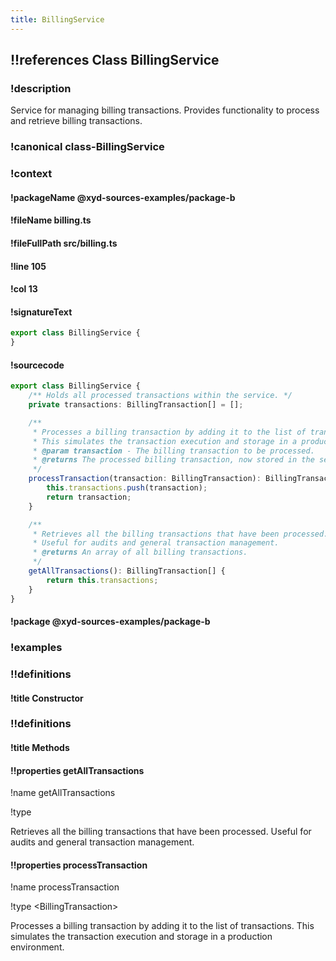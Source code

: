 ```yaml
---
title: BillingService
---
```

## !!references Class BillingService

### !description

Service for managing billing transactions.
Provides functionality to process and retrieve billing transactions.


### !canonical class-BillingService

### !context

#### !packageName @xyd-sources-examples/package-b

#### !fileName billing.ts

#### !fileFullPath src/billing.ts

#### !line 105

#### !col 13

#### !signatureText

```ts
export class BillingService {
}
```

#### !sourcecode

```ts
export class BillingService {
    /** Holds all processed transactions within the service. */
    private transactions: BillingTransaction[] = [];

    /**
     * Processes a billing transaction by adding it to the list of transactions.
     * This simulates the transaction execution and storage in a production environment.
     * @param transaction - The billing transaction to be processed.
     * @returns The processed billing transaction, now stored in the service.
     */
    processTransaction(transaction: BillingTransaction): BillingTransaction {
        this.transactions.push(transaction);
        return transaction;
    }

    /**
     * Retrieves all the billing transactions that have been processed.
     * Useful for audits and general transaction management.
     * @returns An array of all billing transactions.
     */
    getAllTransactions(): BillingTransaction[] {
        return this.transactions;
    }
}
```

#### !package @xyd-sources-examples/package-b

### !examples

### !!definitions

#### !title Constructor

### !!definitions

#### !title Methods

#### !!properties getAllTransactions

!name getAllTransactions

!type&#x20;

Retrieves all the billing transactions that have been processed.
Useful for audits and general transaction management.

#### !!properties processTransaction

!name processTransaction

!type \<BillingTransaction>

Processes a billing transaction by adding it to the list of transactions.
This simulates the transaction execution and storage in a production environment.
